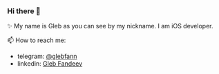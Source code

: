 ### Hi there 👋

✨ My name is Gleb as you can see by my nickname. I am iOS developer.

📫 How to reach me:
* telegram: [@glebfann](https://telegram.me/glebfann)
* linkedin: [Gleb Fandeev](https://www.linkedin.com/in/gleb-fandeev/)
